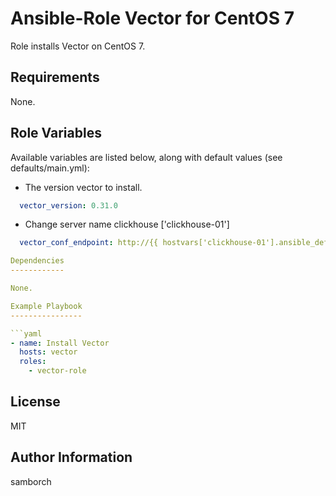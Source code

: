 Ansible-Role Vector for CentOS 7
=========

Role installs Vector on CentOS 7. 

Requirements
------------

None.

Role Variables
--------------

Available variables are listed below, along with default values (see defaults/main.yml):

* The version vector to install.
```yml
  vector_version: 0.31.0
```
* Change server name clickhouse ['clickhouse-01']
```yml
  vector_conf_endpoint: http://{{ hostvars['clickhouse-01'].ansible_default_ipv4.address }}:8123

Dependencies
------------

None.

Example Playbook
----------------

```yaml
- name: Install Vector
  hosts: vector
  roles:
    - vector-role
```


License
-------

MIT

Author Information
------------------

samborch
